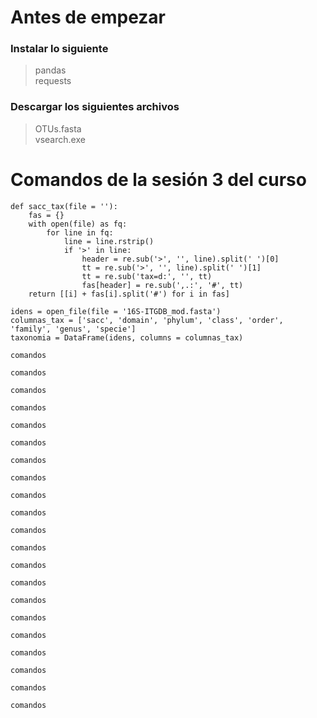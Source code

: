 # Antes de empezar

### Instalar lo siguiente
> pandas  
> requests

### Descargar los siguientes archivos

> OTUs.fasta  
> vsearch.exe

# Comandos de la sesión 3 del curso

```
def sacc_tax(file = ''):
    fas = {}
    with open(file) as fq:
        for line in fq:
            line = line.rstrip()
            if '>' in line:
                header = re.sub('>', '', line).split(' ')[0]
                tt = re.sub('>', '', line).split(' ')[1]
                tt = re.sub('tax=d:', '', tt)
                fas[header] = re.sub(',.:', '#', tt)
    return [[i] + fas[i].split('#') for i in fas]
```

```
idens = open_file(file = '16S-ITGDB_mod.fasta')
columnas_tax = ['sacc', 'domain', 'phylum', 'class', 'order', 'family', 'genus', 'specie']
taxonomia = DataFrame(idens, columns = columnas_tax)
```

```
comandos
```

```
comandos
```

```
comandos
```

```
comandos
```

```
comandos
```

```
comandos
```

```
comandos
```

```
comandos
```

```
comandos
```

```
comandos
```

```
comandos
```

```
comandos
```

```
comandos
```

```
comandos
```

```
comandos
```

```
comandos
```

```
comandos
```

```
comandos
```

```
comandos
```

```
comandos
```

```
comandos
```

